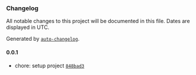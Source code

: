 ### Changelog

All notable changes to this project will be documented in this file. Dates are displayed in UTC.

Generated by [`auto-changelog`](https://github.com/CookPete/auto-changelog).

#### 0.0.1

- chore: setup project [`848bad3`](https://github.com/mleralec/jsx-to-styled/commit/848bad311c93ab947224a945c7ab224ab7979b18)
